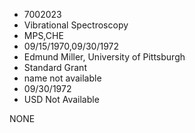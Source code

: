 * 7002023
* Vibrational Spectroscopy
* MPS,CHE
* 09/15/1970,09/30/1972
* Edmund Miller, University of Pittsburgh
* Standard Grant
*   name not available
* 09/30/1972
* USD Not Available

NONE